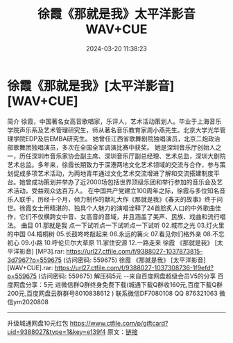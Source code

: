 ﻿---
title: 徐霞《那就是我》太平洋影音WAV+CUE
date: 2024-03-20 11:38:23
categories: 新碟专辑、稀有等精品
tags: 华语中文
---
# 徐霞《那就是我》[太平洋影音][WAV+CUE]

简介
徐霞，中国著名女高音歌唱家，乐评人，艺术活动策划人。毕业于上海音乐学院声乐系及艺术管理研究生，师从著名音乐教育家周小燕先生。北京大学光华管理学院EDP及后EMBA研究生。
她曾任江西省歌舞剧院独唱演员，北京二炮政治部歌舞团独唱演员，多次在全国全军调演比赛中获奖。
她是深圳音乐厅创始人之一，历任深圳市音乐家协会副主席、深圳音乐厅副总经理、艺术总监，深圳大剧院艺术总监。多年来，徐霞长期致力于深港两地文化艺术领域的交流与合作，参与策划促成多项艺术活动，为两地青年通过文化艺术交流增进了解和交流搭建制度平台。她曾成功策划并举办了近2000场包括世界顶级乐团和举行参加的音乐会及艺术活动，受益观众达百万人。
在中国共产党建立100周年之际，徐霞与多位知名音乐人联手，历经十个月，倾力制作的献礼大作《那就是我》《春天的故事》终于问世。徐霞女士用精湛的、独具个人魅力的演唱诠释了24首脍炙人口的中外歌曲佳作，它们不仅横跨女中音、女高音的音域，并且涵盖了美声、民族、戏曲和流行唱法。
曲目
01.那就是我
点一下试听点一下试听点一下试听
02.城市之光
03.灯火里的中国
04.梧桐树
05.长鼓咚咚敲起来
06.永远的篝火
07.看见你们格外亲
08.不忘初心
09.小路
10.呼伦贝尔大草原
11.家住安源
12.一路走来
徐霞 《那就是我》 [太平洋影音] [MP3].rar: https://url27.ctfile.com/f/9388027-1037873815-3d7967?p=559675
(访问密码: 559675)
徐霞 《那就是我》 [太平洋影音] [WAV+CUE].rar: https://url27.ctfile.com/f/9388027-1037308736-1f9efd?p=559675
(访问密码: 559675)
解压码5元
--来自百度网盘超级会员V5的分享
百度网盘分享：5元
进微信群Q群终身免费下载(城通下载Q群收160元,百度下载Q群200元,百度网盘云群群号8010838612 )
联系微信DF7080108 QQ 876321063
微信ym2020808
**************************
升级城通网盘10元红包 https://www.ctfile.com/p/giftcard?uid=9388027&type=1&key=e139f4
原文：[链接](https://blog.sina.com.cn/s/blog_1647c7e76010314t2.html)